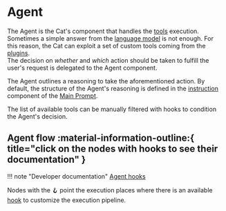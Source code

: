 # Agent

The Agent is the Cat's component that handles the [tools](../plugins.md) execution.  
Sometimes a simple answer from the [language model](../llm.md#completion-model) is not enough. For this reason, the Cat can exploit a set of custom tools coming from the [plugins](../plugins.md).  
The decision on *whether* and *which* action should be taken to fulfill the user's request is delegated to the Agent component.

The Agent outlines a reasoning to take the aforementioned action.
By default, the structure of the Agent's reasoning is defined in the [instruction](../prompts/main_prompt.md#instructions) component of the [Main Prompt](../prompts/main_prompt.md).

The list of available tools can be manually filtered with hooks to condition the Agent's decision.

## Agent flow :material-information-outline:{ title="click on the nodes with hooks to see their documentation" }

!!! note "Developer documentation"
    [Agent hooks](../../technical/plugins/hooks.md)

Nodes with the :hook: point the execution places where there is an available [hook](../plugins.md) to customize the execution pipeline.
